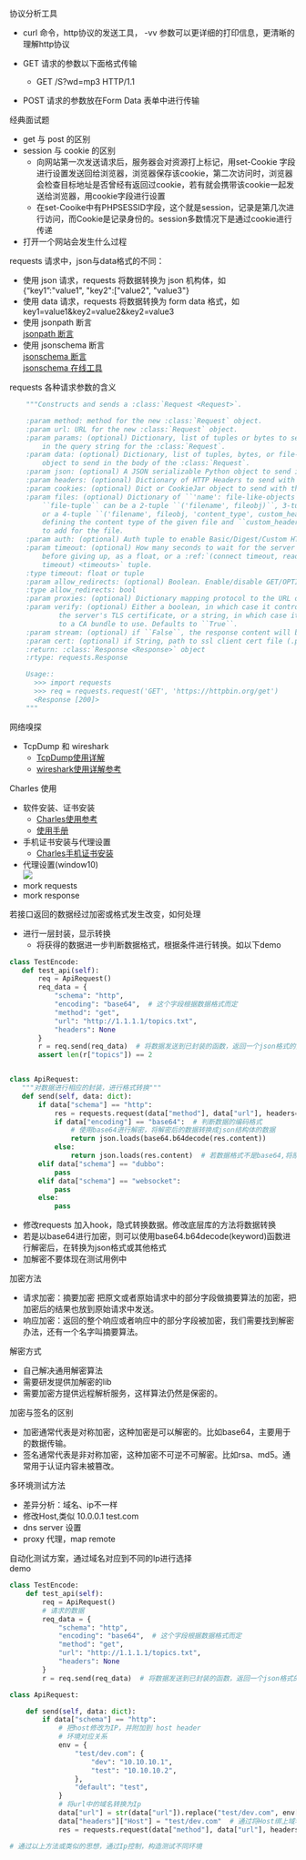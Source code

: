 协议分析工具  

- curl 命令，http协议的发送工具， -vv 参数可以更详细的打印信息，更清晰的理解http协议

- GET 请求的参数以下面格式传输
    - GET /S?wd=mp3 HTTP/1.1

- POST 请求的参数放在Form Data 表单中进行传输

经典面试题  
- get 与 post 的区别
- session 与 cookie 的区别
    - 向网站第一次发送请求后，服务器会对资源打上标记，用set-Cookie 字段进行设置发送回给浏览器，浏览器保存该cookie，第二次访问时，浏览器会检查目标地址是否曾经有返回过cookie，若有就会携带该cookie一起发送给浏览器，用cookie字段进行设置
    - 在set-Cooike中有PHPSESSID字段，这个就是session，记录是第几次进行访问，而Cookie是记录身份的。session多数情况下是通过cookie进行传递
- 打开一个网站会发生什么过程

requests 请求中，json与data格式的不同：  
- 使用 json 请求，requests 将数据转换为 json 机构体，如  
{“key1”:"value1", "key2":["value2", "value3"}  
- 使用 data 请求，requests 将数据转换为 form data 格式，如  
key1=value1&key2=value2&key2=value3
- 使用 jsonpath 断言  
[jsonpath 断言](https://github.com/json-path/JsonPath)
- 使用 jsonschema 断言  
[jsonschema 断言](https://python-jsonschema.readthedocs.io/en/latest/#)  
[jsonschema 在线工具](https://jsonschema.net/)

requests 各种请求参数的含义  
```python
    """Constructs and sends a :class:`Request <Request>`.

    :param method: method for the new :class:`Request` object.
    :param url: URL for the new :class:`Request` object.
    :param params: (optional) Dictionary, list of tuples or bytes to send
        in the query string for the :class:`Request`.
    :param data: (optional) Dictionary, list of tuples, bytes, or file-like
        object to send in the body of the :class:`Request`.
    :param json: (optional) A JSON serializable Python object to send in the body of the :class:`Request`.
    :param headers: (optional) Dictionary of HTTP Headers to send with the :class:`Request`.
    :param cookies: (optional) Dict or CookieJar object to send with the :class:`Request`.
    :param files: (optional) Dictionary of ``'name': file-like-objects`` (or ``{'name': file-tuple}``) for multipart encoding upload.
        ``file-tuple`` can be a 2-tuple ``('filename', fileobj)``, 3-tuple ``('filename', fileobj, 'content_type')``
        or a 4-tuple ``('filename', fileobj, 'content_type', custom_headers)``, where ``'content-type'`` is a string
        defining the content type of the given file and ``custom_headers`` a dict-like object containing additional headers
        to add for the file.
    :param auth: (optional) Auth tuple to enable Basic/Digest/Custom HTTP Auth.
    :param timeout: (optional) How many seconds to wait for the server to send data
        before giving up, as a float, or a :ref:`(connect timeout, read
        timeout) <timeouts>` tuple.
    :type timeout: float or tuple
    :param allow_redirects: (optional) Boolean. Enable/disable GET/OPTIONS/POST/PUT/PATCH/DELETE/HEAD redirection. Defaults to ``True``.
    :type allow_redirects: bool
    :param proxies: (optional) Dictionary mapping protocol to the URL of the proxy.
    :param verify: (optional) Either a boolean, in which case it controls whether we verify
            the server's TLS certificate, or a string, in which case it must be a path
            to a CA bundle to use. Defaults to ``True``.
    :param stream: (optional) if ``False``, the response content will be immediately downloaded.
    :param cert: (optional) if String, path to ssl client cert file (.pem). If Tuple, ('cert', 'key') pair.
    :return: :class:`Response <Response>` object
    :rtype: requests.Response

    Usage::
      >>> import requests
      >>> req = requests.request('GET', 'https://httpbin.org/get')
      <Response [200]>
    """
```
网络嗅探
- TcpDump 和 wireshark
    - [TcpDump使用详解](https://www.cnblogs.com/yc_sunniwell/archive/2010/07/05/1771563.html)
    - [wireshark使用详解参考](https://www.cnblogs.com/linyfeng/p/9496126.html)  
    
Charles 使用
- 软件安装、证书安装
    - [Charles使用参考](https://juejin.im/post/5b8350b96fb9a019d9246c4c)
    - [使用手册](https://book.crifan.com/books/app_capture_package_tool_charles/website/?q=)
- 手机证书安装与代理设置
    - [Charles手机证书安装](https://book.crifan.com/books/app_capture_package_tool_charles/website/how_capture_app/complex_https/mobile_install_ssl_ca/)
- 代理设置(window10)  
![](C:\Users\CZY\Desktop\截图\打开win10网络.png)
- mork requests
- mork response

若接口返回的数据经过加密或格式发生改变，如何处理
- 进行一层封装，显示转换
    - 将获得的数据进一步判断数据格式，根据条件进行转换。如以下demo
 ```python
class TestEncode:
    def test_api(self):
        req = ApiRequest()
        req_data = {
            "schema": "http",
            "encoding": "base64",  # 这个字段根据数据格式而定
            "method": "get",
            "url": "http://1.1.1.1/topics.txt",
            "headers": None
        }
        r = req.send(req_data)  # 将数据发送到已封装的函数，返回一个json格式的数据
        assert len(r["topics"]) == 2


class ApiRequest:
    """对数据进行相应的封装，进行格式转换"""
    def send(self, data: dict):
        if data["schema"] == "http":
            res = requests.request(data["method"], data["url"], headers=data["headers"])
            if data["encoding"] == "base64":  # 判断数据的编码格式
                # 使用base64进行解密，将解密后的数据转换成json结构体的数据
                return json.loads(base64.b64decode(res.content))
            else:
                return json.loads(res.content)  # 若数据格式不是base64,将原生内容进行json格式化
        elif data["schema"] == "dubbo":
            pass
        elif data["schema"] == "websocket":
            pass
        else:
            pass
```
- 修改requests 加入hook，隐式转换数据。修改底层库的方法将数据转换
- 若是以base64进行加密，则可以使用base64.b64decode(keyword)函数进行解密后，在转换为json格式或其他格式
- 加解密不要体现在测试用例中

加密方法

- 请求加密：摘要加密 把原文或者原始请求中的部分字段做摘要算法的加密，把加密后的结果也放到原始请求中发送。
- 响应加密：返回的整个响应或者响应中的部分字段被加密，我们需要找到解密办法，还有一个名字叫摘要算法。

解密方式

- 自己解决通用解密算法
- 需要研发提供加解密的lib
- 需要加密方提供远程解析服务，这样算法仍然是保密的。

加密与签名的区别

- 加密通常代表是对称加密，这种加密是可以解密的。比如base64，主要用于的数据传输。
- 签名通常代表是非对称加密，这种加密不可逆不可解密。比如rsa、md5。通常用于认证内容未被篡改。

多环境测试方法
- 差异分析：域名、ip不一样
- 修改Host,类似 10.0.0.1 test.com
- dns server 设置
- proxy 代理，map remote

自动化测试方案，通过域名对应到不同的Ip进行选择  
demo
```python
class TestEncode:
    def test_api(self):
        req = ApiRequest()
        # 请求的数据
        req_data = {
            "schema": "http",
            "encoding": "base64",  # 这个字段根据数据格式而定
            "method": "get",
            "url": "http://1.1.1.1/topics.txt",
            "headers": None
        }
        r = req.send(req_data)  # 将数据发送到已封装的函数，返回一个json格式的数据

class ApiRequest:

    def send(self, data: dict):
        if data["schema"] == "http":
            # 把host修改为IP，并附加到 host header
            # 环境对应关系
            env = {
                "test/dev.com": {
                    "dev": "10.10.10.1",
                    "test": "10.10.10.2",
                },
                "default": "test",
            }
            # 将url中的域名转换为Ip
            data["url"] = str(data["url"]).replace("test/dev.com", env["test/dev.com"][env["default"]])
            data["headers"]["Host"] = "test/dev.com"  # 通过将Host绑上域名，服务器会认为是通过域名进行访问
            res = requests.request(data["method"], data["url"], headers=data["headers"])

# 通过以上方法或类似的思想，通过Ip控制，构造测试不同环境
```

